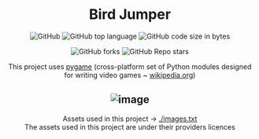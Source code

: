 <div align="center">

# Bird Jumper

![GitHub](https://img.shields.io/github/license/wojtazk/programowanie-obiektowe-projekt)
![GitHub top language](https://img.shields.io/github/languages/top/wojtazk/programowanie-obiektowe-projekt?color=lightblue)
![GitHub code size in bytes](https://img.shields.io/github/languages/code-size/wojtazk/programowanie-obiektowe-projekt) 

![GitHub forks](https://img.shields.io/github/forks/wojtazk/programowanie-obiektowe-projekt?logoColor=blue&style=social)
![GitHub Repo stars](https://img.shields.io/github/stars/wojtazk/programowanie-obiektowe-projekt?style=social)  


This project uses [pygame](https://www.pygame.org/news) (cross-platform set of Python modules designed for writing video games ~ [wikipedia.org](https://en.wikipedia.org/wiki/Pygame))

![image](https://user-images.githubusercontent.com/48928433/226203592-3beea120-9233-46dc-bb2f-39da9fa5ae79.png)
---

Assets used in this project -> [./images.txt](./images.txt)  
The assets used in this project are under their providers licences
  
</div>
